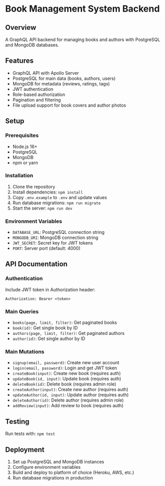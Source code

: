 # Book Management System Backend

## Overview

A GraphQL API backend for managing books and authors with PostgreSQL and MongoDB databases.

## Features

- GraphQL API with Apollo Server
- PostgreSQL for main data (books, authors, users)
- MongoDB for metadata (reviews, ratings, tags)
- JWT authentication
- Role-based authorization
- Pagination and filtering
- File upload support for book covers and author photos

## Setup

### Prerequisites

- Node.js 16+
- PostgreSQL
- MongoDB
- npm or yarn

### Installation

1. Clone the repository
2. Install dependencies: `npm install`
3. Copy `.env.example` to `.env` and update values
4. Run database migrations: `npm run migrate`
5. Start the server: `npm run dev`

### Environment Variables

- `DATABASE_URL`: PostgreSQL connection string
- `MONGODB_URI`: MongoDB connection string
- `JWT_SECRET`: Secret key for JWT tokens
- `PORT`: Server port (default: 4000)

## API Documentation

### Authentication

Include JWT token in Authorization header:

```
Authorization: Bearer <token>
```

### Main Queries

- `books(page, limit, filter)`: Get paginated books
- `book(id)`: Get single book by ID
- `authors(page, limit, filter)`: Get paginated authors
- `author(id)`: Get single author by ID

### Main Mutations

- `signup(email, password)`: Create new user account
- `login(email, password)`: Login and get JWT token
- `createBook(input)`: Create new book (requires auth)
- `updateBook(id, input)`: Update book (requires auth)
- `deleteBook(id)`: Delete book (requires admin role)
- `createAuthor(input)`: Create new author (requires auth)
- `updateAuthor(id, input)`: Update author (requires auth)
- `deleteAuthor(id)`: Delete author (requires admin role)
- `addReview(input)`: Add review to book (requires auth)

## Testing

Run tests with: `npm test`

## Deployment

1. Set up PostgreSQL and MongoDB instances
2. Configure environment variables
3. Build and deploy to platform of choice (Heroku, AWS, etc.)
4. Run database migrations in production
